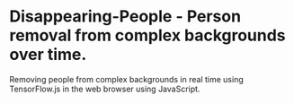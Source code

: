 # Disappearing-People - Person removal from complex backgrounds over time.
Removing people from complex backgrounds in real time using TensorFlow.js in the web browser using JavaScript.

